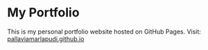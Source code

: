 # My Portfolio
This is my personal portfolio website hosted on GitHub Pages. Visit: [pallaviamarlapudi.github.io](https://pallaviamarlapudi.github.io)
